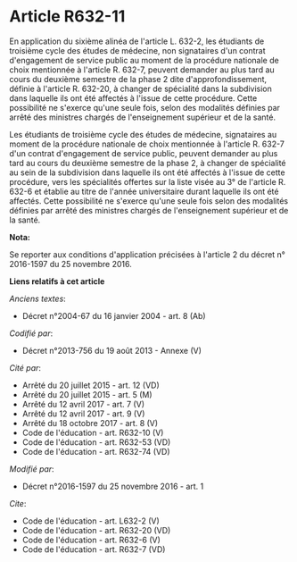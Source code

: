 # Article R632-11

En application du sixième alinéa de l'article L. 632-2, les étudiants de troisième cycle des études de médecine, non
signataires d'un contrat d'engagement de service public au moment de la procédure nationale de choix mentionnée à l'article
R. 632-7, peuvent demander au plus tard au cours du deuxième semestre de la phase 2 dite d'approfondissement, définie à
l'article R. 632-20, à changer de spécialité dans la subdivision dans laquelle ils ont été affectés à l'issue de cette
procédure. Cette possibilité ne s'exerce qu'une seule fois, selon des modalités définies par arrêté des ministres chargés de
l'enseignement supérieur et de la santé. 

Les étudiants de troisième cycle des études de médecine, signataires au moment de la procédure nationale de choix mentionnée
à l'article R. 632-7 d'un contrat d'engagement de service public, peuvent demander au plus tard au cours du deuxième semestre
de la phase 2, à changer de spécialité au sein de la subdivision dans laquelle ils ont été affectés à l'issue de cette
procédure, vers les spécialités offertes sur la liste visée au 3° de l'article R. 632-6 et établie au titre de l'année
universitaire durant laquelle ils ont été affectés. Cette possibilité ne s'exerce qu'une seule fois selon des modalités
définies par arrêté des ministres chargés de l'enseignement supérieur et de la santé.

**Nota:**

Se reporter aux conditions d'application précisées à l'article 2 du décret n° 2016-1597 du 25 novembre 2016.

**Liens relatifs à cet article**

_Anciens textes_:

  - Décret n°2004-67 du 16 janvier 2004 - art. 8 (Ab)

_Codifié par_:

  - Décret n°2013-756 du 19 août 2013 -  Annexe (V)

_Cité par_:

  - Arrêté du 20 juillet 2015 - art. 12 (VD)
  - Arrêté du 20 juillet 2015 - art. 5 (M)
  - Arrêté du 12 avril 2017 - art. 7 (V)
  - Arrêté du 12 avril 2017 - art. 9 (V)
  - Arrêté du 18 octobre 2017 - art. 8 (V)
  - Code de l'éducation - art. R632-10 (V)
  - Code de l'éducation - art. R632-53 (VD)
  - Code de l'éducation - art. R632-74 (VD)

_Modifié par_:

  - Décret n°2016-1597 du 25 novembre 2016 - art. 1

_Cite_:

  - Code de l'éducation - art. L632-2 (V)
  - Code de l'éducation - art. R632-20 (VD)
  - Code de l'éducation - art. R632-6 (V)
  - Code de l'éducation - art. R632-7 (VD)
